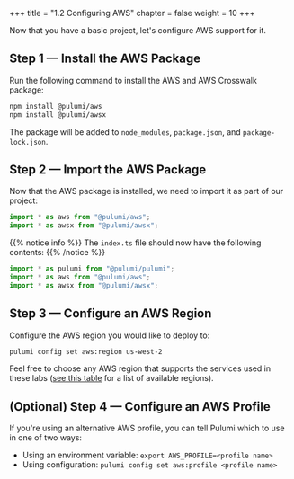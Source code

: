 +++
title = "1.2 Configuring AWS"
chapter = false
weight = 10
+++

Now that you have a basic project, let's configure AWS support for it.

## Step 1 &mdash; Install the AWS Package

Run the following command to install the AWS and AWS Crosswalk package:

```bash
npm install @pulumi/aws
npm install @pulumi/awsx
```

The package will be added to `node_modules`, `package.json`, and `package-lock.json`.

## Step 2 &mdash; Import the AWS Package

Now that the AWS package is installed, we need to import it as part of our project:

```typescript
import * as aws from "@pulumi/aws";
import * as awsx from "@pulumi/awsx";
```

{{% notice info %}}
The `index.ts` file should now have the following contents:
{{% /notice %}}
```typescript
import * as pulumi from "@pulumi/pulumi";
import * as aws from "@pulumi/aws";
import * as awsx from "@pulumi/awsx";
```

## Step 3 &mdash; Configure an AWS Region

Configure the AWS region you would like to deploy to:

```bash
pulumi config set aws:region us-west-2
```

Feel free to choose any AWS region that supports the services used in these labs ([see this table](https://docs.aws.amazon.com/AWSEC2/latest/UserGuide/using-regions-availability-zones.html#concepts-available-regions) for a list of available regions).

## (Optional) Step 4 &mdash; Configure an AWS Profile

If you're using an alternative AWS profile, you can tell Pulumi which to use in one of two ways:

* Using an environment variable: `export AWS_PROFILE=<profile name>`
* Using configuration: `pulumi config set aws:profile <profile name>`

